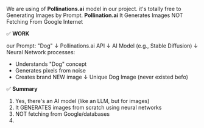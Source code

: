 We are using of   __Pollinations.ai__ model  in our project. it's totally free to Generating Images by Prompt. 
__Pollination.ai__  It Generates Images NOT Fetching From Google Internet







✅ __WORK__

our Prompt: "Dog"
        ↓
Pollinations.ai API
        ↓
AI Model (e.g., Stable Diffusion)
        ↓
Neural Network processes:
  - Understands "Dog" concept
  - Generates pixels from noise
  - Creates brand NEW image
        ↓
Unique Dog Image (never existed befo)



✅ __Summary__

1) Yes, there's an AI model (like an LLM, but for images)
2) It GENERATES images from scratch using neural networks
3) NOT fetching from Google/databases
4) 